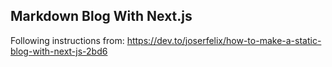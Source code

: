 ## Markdown Blog With Next.js

Following instructions from: https://dev.to/joserfelix/how-to-make-a-static-blog-with-next-js-2bd6
